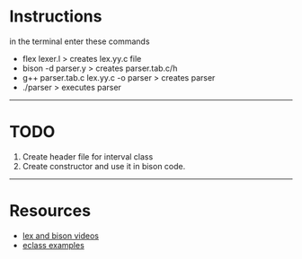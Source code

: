 
# Instructions

in the terminal enter these commands
- flex lexer.l > creates lex.yy.c file
- bison -d parser.y > creates parser.tab.c/h
- g++ parser.tab.c lex.yy.c -o parser > creates parser
- ./parser > executes parser

---

# TODO  
1. Create header file for interval class
2. Create constructor and use it in bison code.

---

# Resources
- [lex and bison videos](https://www.youtube.com/watch?v=POjnw0xEVas)
- [eclass examples](https://www.dit.uoi.gr/e-class/modules/document/file.php/336/Flex_Examples.pdf)
